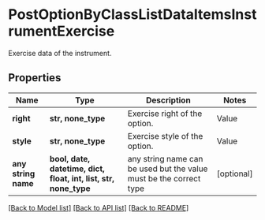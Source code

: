 # PostOptionByClassListDataItemsInstrumentExercise

Exercise data of the instrument.

## Properties
Name | Type | Description | Notes
------------ | ------------- | ------------- | -------------
**right** | **str, none_type** | Exercise right of the option. | Value | Description | | --- | --- | | put | A put option gives the owner the right, but not the obligation, to sell an asset at a specified price within a specific time period. | | call | A call option gives the owner the right, but not the obligation, to buy an asset at a specified price within a specific time period. |   | [optional] 
**style** | **str, none_type** | Exercise style of the option. | Value | Description | | --- | --- | | american | An American-style option can be exercised anytime during its life. | | european | A European-style option can be exercised at the end of its life. |   | [optional] 
**any string name** | **bool, date, datetime, dict, float, int, list, str, none_type** | any string name can be used but the value must be the correct type | [optional]

[[Back to Model list]](../README.md#documentation-for-models) [[Back to API list]](../README.md#documentation-for-api-endpoints) [[Back to README]](../README.md)



